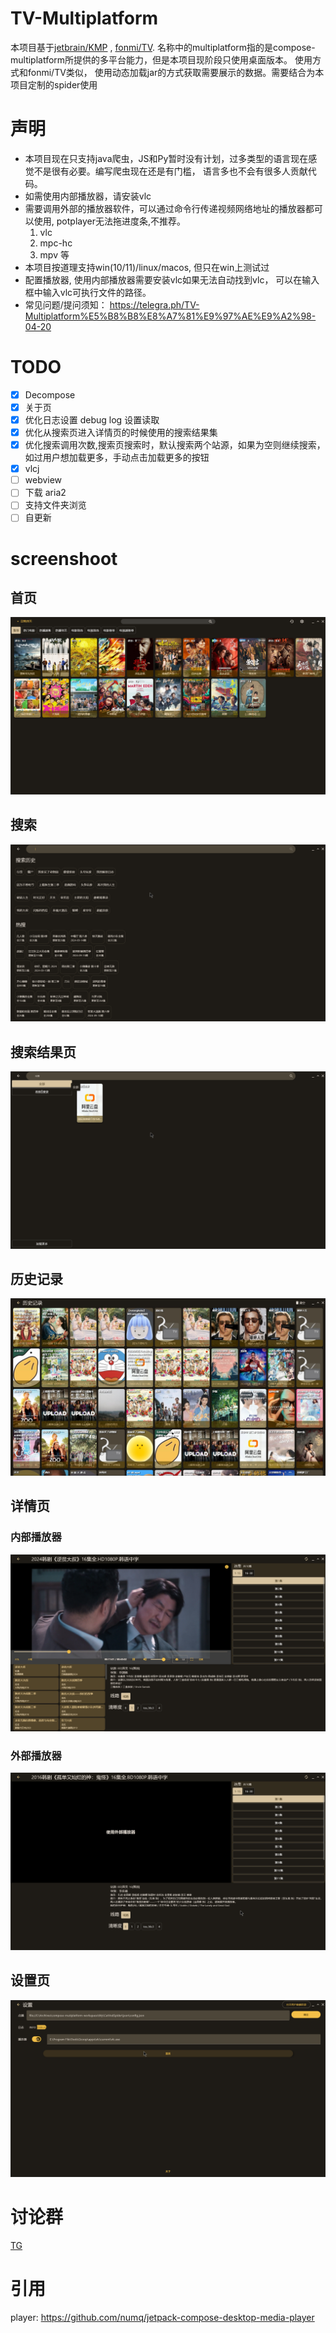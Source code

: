 # TV-Multiplatform
本项目基于[jetbrain/KMP](https://github.com/JetBrains/compose-multiplatform-desktop-template#readme)
, [fonmi/TV](https://github.com/FongMi/TV). 名称中的multiplatform指的是compose-multiplatform所提供的多平台能力，但是本项目现阶段只使用桌面版本。
使用方式和fonmi/TV类似， 使用动态加载jar的方式获取需要展示的数据。需要结合为本项目定制的spider使用

# 声明
- 本项目现在只支持java爬虫，JS和Py暂时没有计划，过多类型的语言现在感觉不是很有必要。编写爬虫现在还是有门槛， 语言多也不会有很多人贡献代码。
- 如需使用内部播放器，请安装vlc
- 需要调用外部的播放器软件，可以通过命令行传递视频网络地址的播放器都可以使用, potplayer无法拖进度条,不推荐。
  1. vlc
  2. mpc-hc
  3. mpv 等
- 本项目按道理支持win(10/11)/linux/macos, 但只在win上测试过
- 配置播放器, 使用内部播放器需要安装vlc如果无法自动找到vlc， 可以在输入框中输入vlc可执行文件的路径。
- 常见问题/提问须知： https://telegra.ph/TV-Multiplatform%E5%B8%B8%E8%A7%81%E9%97%AE%E9%A2%98-04-20

# TODO
- [x] Decompose
- [x] 关于页
- [x] 优化日志设置 debug log 设置读取
- [x] 优化从搜索页进入详情页的时候使用的搜索结果集
- [x] 优化搜索调用次数,搜索页搜索时，默认搜索两个站源，如果为空则继续搜索，如过用户想加载更多，手动点击加载更多的按钮
- [x] vlcj
- [ ] webview
- [ ] 下载 aria2
- [ ] 支持文件夹浏览
- [ ] 自更新
  
# screenshoot
## 首页
![](readme_images/home.png)
## 搜索
![](readme_images/search.png)
## 搜索结果页
![](readme_images/search_result.png)
## 历史记录
![](readme_images/history.png)
## 详情页
### 内部播放器
![](readme_images/internalPlayer.png)
### 外部播放器
![](readme_images/externalPlayer.png)
## 设置页
![](readme_images/settings.png)


# 讨论群
[TG](https://t.me/tv_multiplatform)

# 引用
player: https://github.com/numq/jetpack-compose-desktop-media-player
